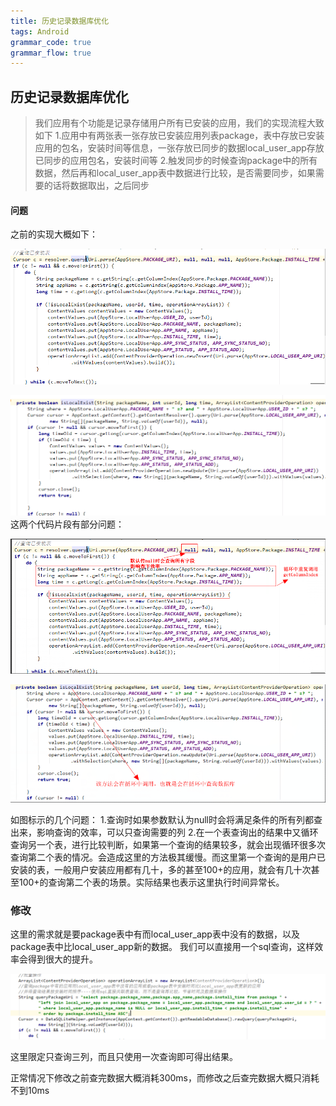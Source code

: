 ```yaml
---
title: 历史记录数据库优化
tags: Android
grammar_code: true
grammar_flow: true
---
```

## 历史记录数据库优化
> 我们应用有个功能是记录存储用户所有已安装的应用，我们的实现流程大致如下
> 1.应用中有两张表一张存放已安装应用列表package，表中存放已安装应用的包名，安装时间等信息，一张存放已同步的数据local_user_app存放已同步的应用包名，安装时间等
> 2.触发同步的时候查询package中的所有数据，然后再和local_user_app表中数据进行比较，是否需要同步，如果需要的话将数据取出，之后同步

#### 问题
之前的实现大概如下：

![查询数据库][1] 

![比较local_update_app是否存在][2]
这两个代码片段有部分问题：

![问题1][3]

![问题2][4]

如图标示的几个问题：
1.查询时如果参数默认为null时会将满足条件的所有列都查出来，影响查询的效率，可以只查询需要的列
2.在一个表查询出的结果中又循环查询另一个表，进行比较判断，如果第一个查询的结果较多，就会出现循环很多次查询第二个表的情况。会造成这里的方法极其缓慢。而这里第一个查询的是用户已安装的表，一般用户安装应用都有几十，多的甚至100+的应用，就会有几十次甚至100+的查询第二个表的场景。实际结果也表示这里执行时间异常长。


### 修改
这里的需求就是要package表中有而local_user_app表中没有的数据，以及package表中比local_user_app新的数据。
我们可以直接用一个sql查询，这样效率会得到很大的提升。

![修改][5]

这里限定只查询三列，而且只使用一次查询即可得出结果。

正常情况下修改之前查完数据大概消耗300ms，而修改之后查完数据大概只消耗不到10ms

  [1]: ./images/1513064109563.jpg
  [2]: ./images/1513064127433.jpg
  [3]: ./images/1513071520653.jpg
  [4]: ./images/1513071754105.jpg
  [5]: ./images/1513317808392.jpg